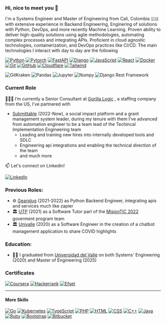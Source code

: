 ### Hi, nice to meet you 👋

I'm a Systems Engineer and Master of Engineering from Cali, Colombia 🇨🇴 with extensive experience in Backend Engineering, Enginering of solutions with Python, DevOps, and more recently Machine Learning. Proven ability to deliver high-quality solutions using agile methodologies, automating complex processes and integrating APIs. Proficient in cloud agnostic technologies, containerization, and DevOps practices like CI/CD. The main technologies I interact with day to day are the following

[![Python](https://skillicons.dev/icons?i=python)](https://www.python.org/)
[![Pytorch](https://skillicons.dev/icons?i=pytorch)](https://pytorch.org/)
[![FastAPI](https://skillicons.dev/icons?i=fastapi)](https://fastapi.tiangolo.com/)
[![Django](https://skillicons.dev/icons?i=django)](https://www.djangoproject.com/)
[![JavaScript](https://skillicons.dev/icons?i=javascript)](https://developer.mozilla.org/en-US/docs/Web/JavaScript)
[![React](https://skillicons.dev/icons?i=react)](https://react.dev/)
[![Docker](https://skillicons.dev/icons?i=docker)](https://www.docker.com/)
[![Git](https://skillicons.dev/icons?i=git)](https://git-scm.com/)
[![GitHub](https://skillicons.dev/icons?i=github)](https://github.com/)
[![Cloudflare](https://skillicons.dev/icons?i=cloudflare)](https://www.cloudflare.com/)
[![Tailwind](https://skillicons.dev/icons?i=tailwind)](https://tailwindcss.com/)

![GitKraken](https://img.shields.io/badge/GitKraken-Intermediate-008CBA?style=for-the-badge&logo=gitkraken&logoColor=white)
![Pandas](https://img.shields.io/badge/Pandas-Intermediate-FF0000?style=for-the-badge&logo=pandas&logoColor=white)
![Jupyter](https://img.shields.io/badge/Jupyter-Intermediate-orange?style=for-the-badge&logo=jupyter&logoColor=white)
![Numpy](https://img.shields.io/badge/Numpy-Intermediate-4dabcf?style=for-the-badge&logo=numpy&logoColor=white)
![Django Rest Framework](https://img.shields.io/badge/Django%20Rest%20Framework-Intermediate-3E8E41?style=for-the-badge&logo=django&logoColor=white)

### Current Role
👨🏻‍💻 I’m currently a Senior Consultant at [Gorilla Logic](https://gorillalogic.com/) , a staffing company from the US, I've partnered with
* [Submittable](https://submittable.com/) (2022-Now), a social impact platform and a grant management system leader, during my tenure with them I've advanced from automation engineer to be a team lead of the Techincal Implementation Engineering team
  * Leading and training new hires into internally developed tools and SDLC
  * Engineering api integrations and enabling the technical direction of the team
  * and much more

📫 Let's connect on Linkedin!

[![LinkedIn](https://skillicons.dev/icons?i=linkedin)](https://www.linkedin.com/in/santiagogiraldoalegria)

### Previous Roles:
* ⚙️ [Gearplug](https://gearplug.io/en/) (2021-2022) as Python Backend Engineer, integrating apis and services much like zapier
* 🏛️ [UTP](https://www.utp.edu.co/) (2021) as a Software Tutor part of the [MisionTIC 2022](https://www.misiontic2022.gov.co/) goverment program team
* 🏛️ [Univalle](https://www.univalle.edu.co/) (2020) as a Software Engineer in the creation of a chatbot management application to share COVID highlights 

### Education:
* 👨‍🎓 I graduated from [Universidad del Valle](http://eisc.univalle.edu.co/) on both Systems' Engineering (2020) and Master of Engineering (2025) 

### Certificates

[![Coursera](https://img.shields.io/badge/Coursera-%230056D2.svg?style=for-the-badge&logo=Coursera&logoColor=white)](https://www.coursera.org/user/5f037f51e894fe7313b9388424080e54)
[![Hackerrank](https://img.shields.io/badge/Hackerrank-39424e.svg?logo=hackerrank&style=for-the-badge)](https://www.hackerrank.com/giraldo_santiago)
[![Efset](https://img.shields.io/badge/EFSet%20English-72/100-%230056D2.svg?style=for-the-badge)](https://www.efset.org/cert/pWdvMy)

---

#### More Skills
[![Go](https://skillicons.dev/icons?i=golang)](https://go.dev/)
[![Kubernetes](https://skillicons.dev/icons?i=kubernetes)](https://kubernetes.io/)
[![TypeScript](https://skillicons.dev/icons?i=typescript)](https://www.typescriptlang.org/)
[![PHP](https://skillicons.dev/icons?i=php)](https://www.php.net/)
[![HTML](https://skillicons.dev/icons?i=html)](https://developer.mozilla.org/en-US/docs/Web/HTML)
[![CSS](https://skillicons.dev/icons?i=css)](https://developer.mozilla.org/en-US/docs/Web/CSS)
[![C++](https://skillicons.dev/icons?i=cpp)](https://isocpp.org/)
[![Java](https://skillicons.dev/icons?i=java)](https://www.oracle.com/java/)
[![Ruby](https://skillicons.dev/icons?i=ruby)](https://www.ruby-lang.org/en/)
[![Bootstrap](https://skillicons.dev/icons?i=bootstrap)](https://getbootstrap.com/)
[![Bitbucket](https://skillicons.dev/icons?i=bitbucket)](https://bitbucket.org/)


